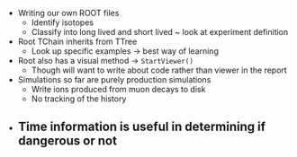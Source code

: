 - Writing our own ROOT files
	- Identify isotopes
	- Classify into long lived and short lived ~ look at experiment definition
- Root TChain inherits from TTree
	- Look up specific examples -> best way of learning
- Root also has a visual method -> `StartViewer()`
	- Though will want to write about code rather than viewer in the report
- Simulations so far are purely production simulations
	- Write ions produced from muon decays to disk
	- No tracking of the history
- Time information is useful in determining if dangerous or not
	- 